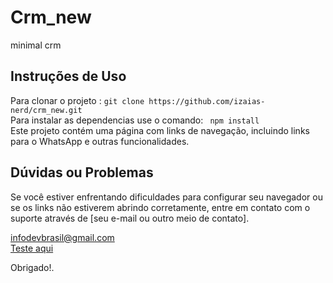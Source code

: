 # Crm_new

minimal crm

## Instruções de Uso
Para clonar o projeto : `git clone https://github.com/izaias-nerd/crm_new.git` <br>
Para instalar as dependencias use o comando: ` npm install` <br>
Este projeto contém uma página com links de navegação, incluindo links para o WhatsApp e outras funcionalidades. <br> 

## Dúvidas ou Problemas

Se você estiver enfrentando dificuldades para configurar seu navegador ou se os links não estiverem abrindo corretamente, entre em contato com o suporte através de [seu e-mail ou outro meio de contato].

<infodevbrasil@gmail.com>
<br> 
[Teste aqui](https://crm-new-iusv.onrender.com) 
<br>

Obrigado!.
